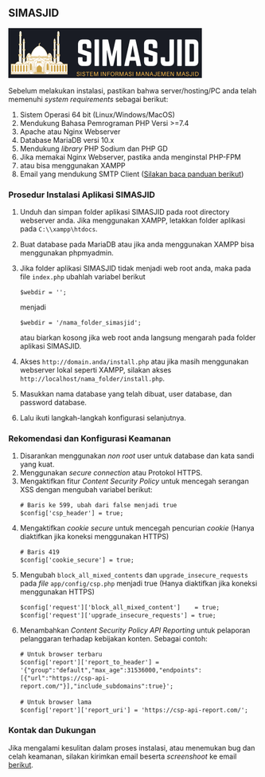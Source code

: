 ## SIMASJID

![SIMASJID](https://raw.githubusercontent.com/noplanalderson/simasjid/main/_/images/simasjid_logo.png)

Sebelum melakukan instalasi, pastikan bahwa server/hosting/PC anda telah memenuhi _system requirements_ sebagai berikut:

1. Sistem Operasi 64 bit (Linux/Windows/MacOS) 
2. Mendukung Bahasa Pemrograman PHP Versi >=7.4
3. Apache atau Nginx Webserver
4. Database MariaDB versi 10.x
5. Mendukung _library_ PHP Sodium dan PHP GD
6. Jika memakai Nginx Webserver, pastika anda menginstal PHP-FPM
7. atau bisa menggunakan XAMPP
8. Email yang mendukung SMTP Client ([Silakan baca panduan berikut](https://www.dewaweb.com/blog/cara-setting-smtp-gmail/))

### Prosedur Instalasi Aplikasi SIMASJID

1. Unduh dan simpan folder aplikasi SIMASJID pada root directory webserver anda. Jika menggunakan XAMPP, letakkan folder aplikasi pada `C:\\xampp\htdocs`.
2. Buat database pada MariaDB atau jika anda menggunakan XAMPP bisa menggunakan phpmyadmin.
3. Jika folder aplikasi SIMASJID tidak menjadi web root anda, maka pada file `index.php` ubahlah variabel berikut

   ```
   $webdir = '';
   ```
   menjadi
   
   ```
   $webdir = '/nama_folder_simasjid';
   ```
   atau biarkan kosong jika web root anda langsung mengarah pada folder aplikasi SIMASJID.
4. Akses `http://domain.anda/install.php` atau jika masih menggunakan webserver lokal seperti XAMPP, silakan akses `http://localhost/nama_folder/install.php`.
5. Masukkan nama database yang telah dibuat, user database, dan password database.
6. Lalu ikuti langkah-langkah konfigurasi selanjutnya.

### Rekomendasi dan Konfigurasi Keamanan

1. Disarankan menggunakan _non root_ user untuk database dan kata sandi yang kuat.
2. Menggunakan _secure connection_ atau Protokol HTTPS.
3. Mengaktifkan fitur _Content Security Policy_ untuk mencegah serangan XSS dengan mengubah variabel berikut:
   ```
   # Baris ke 599, ubah dari false menjadi true
   $config['csp_header'] = true;
   ```
4. Mengaktifkan _cookie secure_ untuk mencegah pencurian _cookie_ (Hanya diaktifkan jika koneksi menggunakan HTTPS)
   ```
   # Baris 419
   $config['cookie_secure'] = true;
   ```
5. Mengubah `block_all_mixed_contents` dan `upgrade_insecure_requests` pada _file_ `app/config/csp.php` menjadi true (Hanya diaktifkan jika koneksi menggunakan HTTPS)
   ```
   $config['request']['block_all_mixed_content'] 	= true;
   $config['request']['upgrade_insecure_requests'] = true;
   ```
6. Menambahkan _Content Security Policy API Reporting_ untuk pelaporan pelanggaran terhadap kebijakan konten. Sebagai contoh:
   ```
   # Untuk browser terbaru
   $config['report']['report_to_header'] = '{"group":"default","max_age":31536000,"endpoints":[{"url":"https://csp-api-report.com/"}],"include_subdomains":true}';
   
   # Untuk browser lama
   $config['report']['report_uri'] = 'https://csp-api-report.com/';
   ```
   
### Kontak dan Dukungan

Jika mengalami kesulitan dalam proses instalasi, atau menemukan bug dan celah keamanan, silakan kirimkan email beserta _screenshoot_ ke email [berikut](mailto:mrnaeem@tutanota.com).
